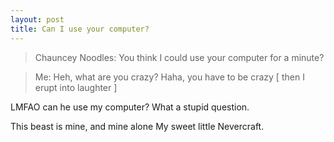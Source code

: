 ```yaml
---
layout: post
title: Can I use your computer?
---
```


> Chauncey Noodles: You think I could use your computer for a minute?

> Me: Heh, what are you crazy?  Haha, you have to be crazy [ then I
erupt into laughter ]

LMFAO can he use my computer?  What a stupid question.

This beast is mine, and mine alone My sweet little Nevercraft.

